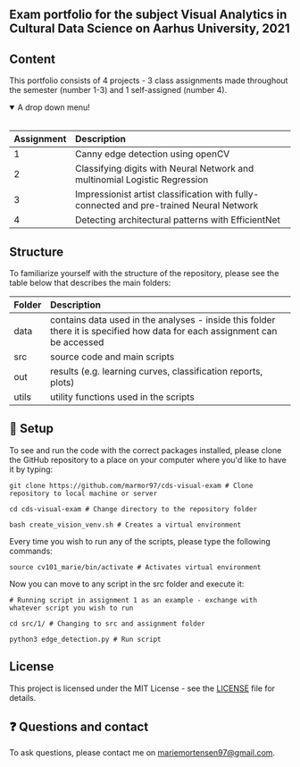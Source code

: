 ## Exam portfolio for the subject Visual Analytics in Cultural Data Science on Aarhus University, 2021

## Content

This portfolio consists of 4 projects - 3 class assignments made throughout the semester (number 1-3) and 1 self-assigned (number 4). 

<details open>
<summary>A drop down menu!</summary>
<br>
    
| Assignment | Description|
|--------|:-----------|
| 1 | Canny edge detection using openCV |
| 2 | Classifying digits with Neural Network and multinomial Logistic Regression |
| 3 | Impressionist artist classification with fully-connected and pre-trained Neural Network |
| 4 | Detecting architectural patterns with EfficientNet |
    
</details>


## Structure

To familiarize yourself with the structure of the repository, please see the table below that describes the main folders: 

| Folder | Description|
|--------|:-----------|
| data | contains data used in the analyses - inside this folder there it is specified how data for each assignment can be accessed |
| src | source code and main scripts |
| out | results (e.g. learning curves, classification reports, plots) |
| utils | utility functions used in the scripts |


## 🔧 Setup

To see and run the code with the correct packages installed, please clone the GitHub repository to a place on your computer where you'd like to have it by typing:

```
git clone https://github.com/marmor97/cds-visual-exam # Clone repository to local machine or server

cd cds-visual-exam # Change directory to the repository folder

bash create_vision_venv.sh # Creates a virtual environment
```

Every time you wish to run any of the scripts, please type the following commands:

```
source cv101_marie/bin/activate # Activates virtual environment

```
Now you can move to any script in the src folder and execute it:

```
# Running script in assignment 1 as an example - exchange with whatever script you wish to run

cd src/1/ # Changing to src and assignment folder 

python3 edge_detection.py # Run script

```


## License

This project is licensed under the MIT License - see the [LICENSE](LICENSE) file for details.


## ❓ Questions and contact  
To ask questions, please contact me on mariemortensen97@gmail.com.
